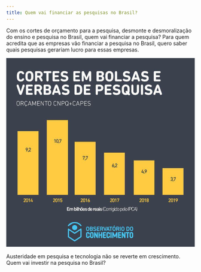 ```yaml
---
title: Quem vai financiar as pesquisas no Brasil?
---
```


Com os cortes de orçamento para a pesquisa, desmonte e desmoralização do ensino e pesquisa no Brasil, quem vai financiar a pesquisa? Para quem acredita que as empresas vão financiar a pesquisa no Brasil, quero saber quais pesquisas gerariam lucro para essas empresas.

<img src="/images/orcamento.jpeg" alt="Orçamento em queda" />

Austeridade em pesquisa e tecnologia não se reverte em crescimento. Quem vai investir na pesquisa no Brasil?